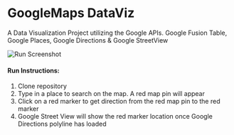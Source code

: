 # GoogleMaps DataViz
A Data Visualization Project utilizing the Google APIs. Google Fusion Table, Google Places, Google Directions & Google StreetView




![Run Screenshot](https://raw.githubusercontent.com/WiseNN/GoogleMapsDataViz/containerOverlay/public/img/imgData.png)

<h4>Run Instructions:</h4>

<ol>
  <li>Clone repository</li>
  <li>Type in a place to search on the map. A red map pin will appear</li>
  <li>Click on a red marker to get direction from the red map pin to the red marker</li>
  <li>Google Street View will show the red marker location once Google Directions polyline has loaded</li>
</ol>
